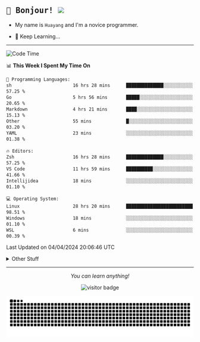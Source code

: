 <h2>
    <samp>🎉 Bonjour!  <img src="https://media.giphy.com/media/mGcNjsfWAjY5AEZNw6/giphy.gif" width="50"></samp>
</h2>

* My name is `Huayang` and I'm a novice programmer.


* 🧐 Keep Learning...

<hr>

<!--START_SECTION:waka-->
![Code Time](http://img.shields.io/badge/Code%20Time-2%2C220%20hrs%2047%20mins-blue)

📊 **This Week I Spent My Time On** 

```text
💬 Programming Languages: 
sh                       16 hrs 28 mins      ██████████████░░░░░░░░░░░   57.25 % 
Go                       5 hrs 56 mins       █████░░░░░░░░░░░░░░░░░░░░   20.65 % 
Markdown                 4 hrs 21 mins       ████░░░░░░░░░░░░░░░░░░░░░   15.13 % 
Other                    55 mins             █░░░░░░░░░░░░░░░░░░░░░░░░   03.20 % 
YAML                     23 mins             ░░░░░░░░░░░░░░░░░░░░░░░░░   01.38 % 

🔥 Editors: 
Zsh                      16 hrs 28 mins      ██████████████░░░░░░░░░░░   57.25 % 
VS Code                  11 hrs 59 mins      ██████████░░░░░░░░░░░░░░░   41.66 % 
Intellijidea             18 mins             ░░░░░░░░░░░░░░░░░░░░░░░░░   01.10 % 

💻 Operating System: 
Linux                    28 hrs 20 mins      █████████████████████████   98.51 % 
Windows                  18 mins             ░░░░░░░░░░░░░░░░░░░░░░░░░   01.10 % 
WSL                      6 mins              ░░░░░░░░░░░░░░░░░░░░░░░░░   00.39 % 
```


 Last Updated on 04/04/2024 20:06:46 UTC
<!--END_SECTION:waka-->

<details>
    <summary>Other Stuff</summary>

* 🛠️ Skills
<!-- 
<p align="center">
  <a href="https://skillicons.dev">
    <img src="https://skillicons.dev/icons?i=c,python,cpp,go,react,js,ts,rust,java,haskell,ruby,kotlin,scala,kubernetes,docker,grafana,jenkins,nginx,nestjs,nextjs,rabbitmq,postgres,kafka,redis,graphql,mysql,linux,md,git,vim,vscode,visualstudio,stackoverflow" />
  </a>
</p>
-->    
<p align="center">
    <img src="https://api.githubtrends.io/user/svg/XmchxUp/langs?time_range=one_year&include_private=True" />
    <img src="https://api.githubtrends.io/user/svg/XmchxUp/repos?time_range=one_year&include_private=True" />
</p>

* 🏆 Some GitHub statistical reports:

<p align="center">
    <img src="/github-metrics.svg" alt="github metrics" style='visibility:visible' />    
</p>

<p align="center">  
    <img height="180em" src="https://github-readme-stats.vercel.app/api?username=xmchxup&hide_border=true&show_icons=true&include_all_commits=true&bg_color=0,EC6C6C,FFD479,FFFC79,73FA79&theme=graywhite&locale=en" />
    <img height="180em" src="https://github-readme-stats.vercel.app/api/top-langs/?username=xmchxup&hide=css,scss,html&langs_count=8&hide_border=true&layout=compact&bg_color=0,73FA79,73FDFF,D783FF&theme=graywhite&locale=en" />
</p>


<img width="100%" src="https://github-profile-trophy.vercel.app/?username=xmchxup&column=7" />

</details>


<hr>


<p align="center">
    <i>You can learn anything!</i>
    <p align="center">
        <img src="https://visitor-badge.laobi.icu/badge?page_id=xmchxup" alt="visitor badge"/>       
    </p>
</p>

<picture>
  <source media="(prefers-color-scheme: dark)" srcset="https://raw.githubusercontent.com/XmchxUp/XmchxUp/output/github-snake-dark.svg" />
  <source media="(prefers-color-scheme: light)" srcset="https://raw.githubusercontent.com/XmchxUp/XmchxUp/output/github-snake.svg" />
  <img alt="github-snake" src="https://raw.githubusercontent.com/XmchxUp/XmchxUp/output/github-snake.svg" />
</picture>


